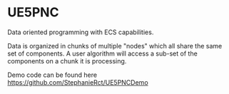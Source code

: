 # UE5PNC
Data oriented programming with ECS capabilities.

Data is organized in chunks of multiple "nodes" which all share the same set of components.
A user algorithm will access a sub-set of the components on a chunk it is processing.

Demo code can be found here https://github.com/StephanieRct/UE5PNCDemo

